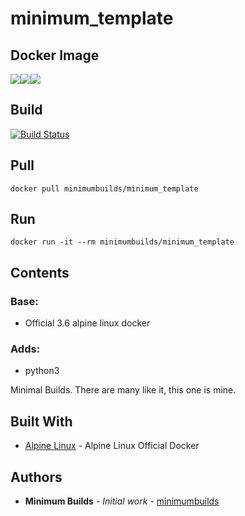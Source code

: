 # minimum_template

## Docker Image

[![](https://images.microbadger.com/badges/version/minimumbuilds/minimum_template:v0.0.0.svg)](https://microbadger.com/images/minimumbuilds/minimum_template:v0.0.0 "Get your own version badge on microbadger.com")[![](https://images.microbadger.com/badges/image/minimumbuilds/minimum_template:v0.0.0.svg)](https://microbadger.com/images/minimumbuilds/minimum_template:v0.0.0 "Get your own image badge on microbadger.com")[![](https://images.microbadger.com/badges/commit/minimumbuilds/minimum_template:v0.0.0.svg)](https://microbadger.com/images/minimumbuilds/minimum_template:v0.0.0 "Get your own commit badge on microbadger.com") 

## Build
[![Build Status](https://travis-ci.org/minimumbuilds/minimum_template.svg?branch=v0.0.0)](https://travis-ci.org/minimumbuilds/minimum_template)

## Pull
	docker pull minimumbuilds/minimum_template

## Run
	docker run -it --rm minimumbuilds/minimum_template

## Contents

### Base:
- Official 3.6 alpine linux docker

### Adds:
- python3

Minimal Builds. There are many like it, this one is mine.

## Built With

* [Alpine Linux](https://hub.docker.com/_/alpine/) - Alpine Linux Official Docker

## Authors

* **Minimum Builds** - *Initial work* - [minimumbuilds](https://github.com/minimumbuilds)
